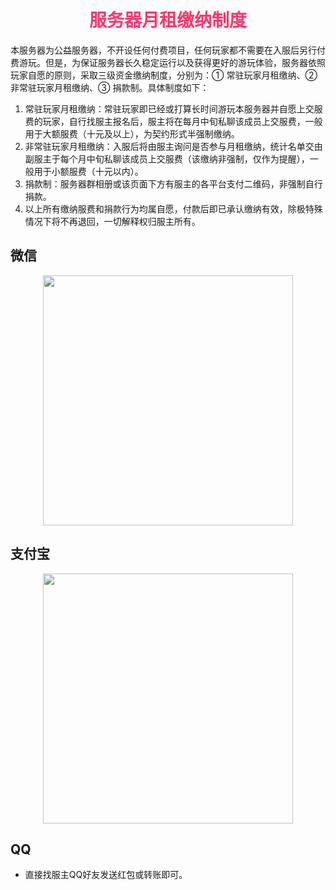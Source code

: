 # <div align="center"><font color=#FD366D>服务器月租缴纳制度</font></div>

本服务器为公益服务器，不开设任何付费项目，任何玩家都不需要在入服后另行付费游玩。但是，为保证服务器长久稳定运行以及获得更好的游玩体验，服务器依照玩家自愿的原则，采取三级资金缴纳制度，分别为：① 常驻玩家月租缴纳、② 非常驻玩家月租缴纳、③ 捐款制。具体制度如下：

1. 常驻玩家月租缴纳：常驻玩家即已经或打算长时间游玩本服务器并自愿上交服费的玩家，自行找服主报名后，服主将在每月中旬私聊该成员上交服费，一般用于大额服费（十元及以上），为契约形式半强制缴纳。
2. 非常驻玩家月租缴纳：入服后将由服主询问是否参与月租缴纳，统计名单交由副服主于每个月中旬私聊该成员上交服费（该缴纳非强制，仅作为提醒），一般用于小额服费（十元以内）。
3. 捐款制：服务器群相册或该页面下方有服主的各平台支付二维码，非强制自行捐款。
4. 以上所有缴纳服费和捐款行为均属自愿，付款后即已承认缴纳有效，除极特殊情况下将不再退回，一切解释权归服主所有。

## 微信
<div align="center"><img src="/img/微信收款码.jpeg" width="400px"></div>

## 支付宝
<div align="center"><img src="/img/支付宝收款码.jpeg" width="400px"></div>

## QQ
* 直接找服主QQ好友发送红包或转账即可。

